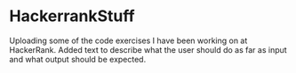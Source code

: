 # HackerrankStuff

Uploading some of the code exercises I have been working on at HackerRank. 
Added text to describe what the user should do as far as input and what output should be expected.
